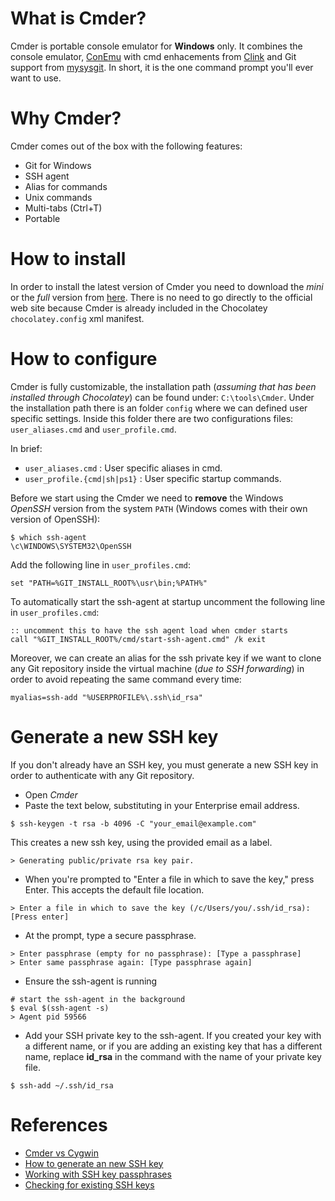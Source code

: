 # What is Cmder?

Cmder is portable console emulator for **Windows** only. It combines the console emulator, [ConEmu](https://conemu.github.io/)
with cmd enhacements from [Clink](http://mridgers.github.io/clink/) and Git support from [mysysgit](https://github.com/msysgit/msysgit/releases). In short, it is the one command prompt you'll ever want to use.

# Why Cmder?

Cmder comes out of the box with the following features:

- Git for Windows
- SSH agent
- Alias for commands
- Unix commands
- Multi-tabs (Ctrl+T)
- Portable

# How to install

In order to install the latest version of Cmder you need to download the *mini* or the *full* version from [here](https://cmder.net/). There is no need to go directly to the official web site because Cmder is already included in the Chocolatey ``chocolatey.config`` xml manifest.

# How to configure

Cmder is fully customizable, the installation path (*assuming that has been installed through Chocolatey*) can be found under: ``C:\tools\Cmder``. Under the installation path there is an folder ``config`` where we can defined user specific settings. Inside this folder there are two configurations files: ``user_aliases.cmd`` and ``user_profile.cmd``.

In brief:

- ``user_aliases.cmd`` : User specific aliases in cmd.
- ``user_profile.{cmd|sh|ps1}`` : User specific startup commands.

Before we start using the Cmder we need to **remove** the Windows *OpenSSH* version from the system ``PATH`` (Windows comes with their own version of OpenSSH):

```text
$ which ssh-agent
\c\WINDOWS\SYSTEM32\OpenSSH
```

Add the following line in ``user_profiles.cmd``:

```text
set "PATH=%GIT_INSTALL_ROOT%\usr\bin;%PATH%"
```

To automatically start the ssh-agent at startup uncomment the following line in ``user_profiles.cmd``:


```text
:: uncomment this to have the ssh agent load when cmder starts
call "%GIT_INSTALL_ROOT%/cmd/start-ssh-agent.cmd" /k exit
```

Moreover, we can create an alias for the ssh private key if we want to clone any Git repository inside the virtual machine (*due to SSH forwarding*) in order to avoid repeating the same command every time:

```text
myalias=ssh-add "%USERPROFILE%\.ssh\id_rsa"
```

# Generate a new SSH key

If you don't already have an SSH key, you must generate a new SSH key in order to authenticate with any Git repository.

- Open *Cmder*
- Paste the text below, substituting in your Enterprise email address.

```console
$ ssh-keygen -t rsa -b 4096 -C "your_email@example.com"
```

This creates a new ssh key, using the provided email as a label.

```console
> Generating public/private rsa key pair.
```

- When you're prompted to "Enter a file in which to save the key," press Enter. This accepts the default file location.

```console
> Enter a file in which to save the key (/c/Users/you/.ssh/id_rsa):[Press enter]
```

- At the prompt, type a secure passphrase.

```console
> Enter passphrase (empty for no passphrase): [Type a passphrase]
> Enter same passphrase again: [Type passphrase again]
```

- Ensure the ssh-agent is running

```console
# start the ssh-agent in the background
$ eval $(ssh-agent -s)
> Agent pid 59566
```

- Add your SSH private key to the ssh-agent. If you created your key with a different name, or if you are adding an existing key that has a different name, replace **id_rsa** in the command with the name of your private key file.

```console
$ ssh-add ~/.ssh/id_rsa
```

# References

- [Cmder vs Cygwin](https://www.slant.co/versus/5488/11867/~cmder_vs_cygwin)
- [How to generate an new SSH key](https://help.github.com/en/enterprise/2.16/user/articles/generating-a-new-ssh-key-and-adding-it-to-the-ssh-agent)
- [Working with SSH key passphrases](https://help.github.com/en/enterprise/2.16/user/articles/working-with-ssh-key-passphrases)
- [Checking for existing SSH keys](https://help.github.com/en/enterprise/2.16/user/articles/checking-for-existing-ssh-keys)

